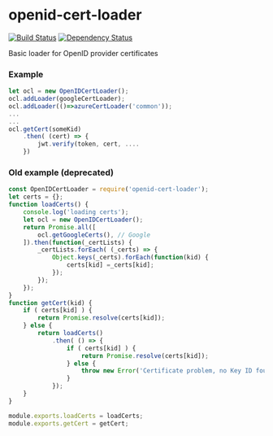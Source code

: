 # openid-cert-loader
[![Build Status](https://travis-ci.org/mharj/openid-cert-loader.svg?branch=master)](https://travis-ci.org/mharj/openid-cert-loader)
[![Dependency Status ](https://david-dm.org/mharj/openid-cert-loader.svg)](https://david-dm.org/mharj/openid-cert-loader)

Basic loader for OpenID provider certificates

### Example
```javascript
let ocl = new OpenIDCertLoader();
ocl.addLoader(googleCertLoader);
ocl.addLoader(()=>azureCertLoader('common'));
...
...
ocl.getCert(someKid)
	.then( (cert) => {
		jwt.verify(token, cert, ....
	})

```
### Old example (deprecated)
```javascript
const OpenIDCertLoader = require('openid-cert-loader');
let certs = {};
function loadCerts() {
	console.log('loading certs');
	let ocl = new OpenIDCertLoader();
	return Promise.all([
		ocl.getGoogleCerts(), // Google
	]).then(function(_certLists) {
		_certLists.forEach( (_certs) => {
			Object.keys(_certs).forEach(function(kid) {
				certs[kid] =_certs[kid];
			});
		});
	});
}
function getCert(kid) {
	if ( certs[kid] ) {
		return Promise.resolve(certs[kid]);
	} else {
		return loadCerts()
			.then( () => {
				if ( certs[kid] ) {
					return Promise.resolve(certs[kid]);
				} else {
					throw new Error('Certificate problem, no Key ID found');
				}
			});
	}
}

module.exports.loadCerts = loadCerts;
module.exports.getCert = getCert;
```
